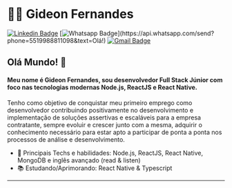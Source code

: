 # :man_technologist: Gideon Fernandes

[![Linkedin Badge](https://img.shields.io/badge/-LinkedIn-blue?style=flat-square&logo=Linkedin&logoColor=white&link=https://www.linkedin.com/in/gideonfernandes/)](https://www.linkedin.com/in/gideonfernandes/)
[![Whatsapp Badge](https://img.shields.io/badge/-Whatsapp-4CA143?style=flat-square&labelColor=4CA143&logo=whatsapp&logoColor=white&link=https://api.whatsapp.com/send?phone=5519988811098&text=Olá!)](https://api.whatsapp.com/send?phone=5519988811098&text=Olá!)
[![Gmail Badge](https://img.shields.io/badge/-Gmail-c14438?style=flat-square&logo=Gmail&logoColor=white&link=mailto:gideon.de.fernandes@gmail.com)](mailto:gideon.de.fernandes@gmail.com)

## Olá Mundo! 👋

#### Meu nome é Gideon Fernandes, sou desenvolvedor Full Stack Júnior com foco nas tecnologias modernas Node.js, ReactJS e React Native.

Tenho como objetivo de conquistar meu primeiro emprego como desenvolvedor contribuindo positivamente no desenvolvimento e implementação de soluções assertivas e escaláveis para a empresa contratante, sempre evoluir e crescer junto com a mesma, adquirir o conhecimento necessário para estar apto a participar de ponta a ponta nos processos de análise e desenvolvimento.

- :blue_heart: Principais Techs e habilidades: Node.js, ReactJS, React Native, MongoDB e inglês avançado (read & listen)
- :books: Estudando/Aprimorando: React Native & Typescript

---
